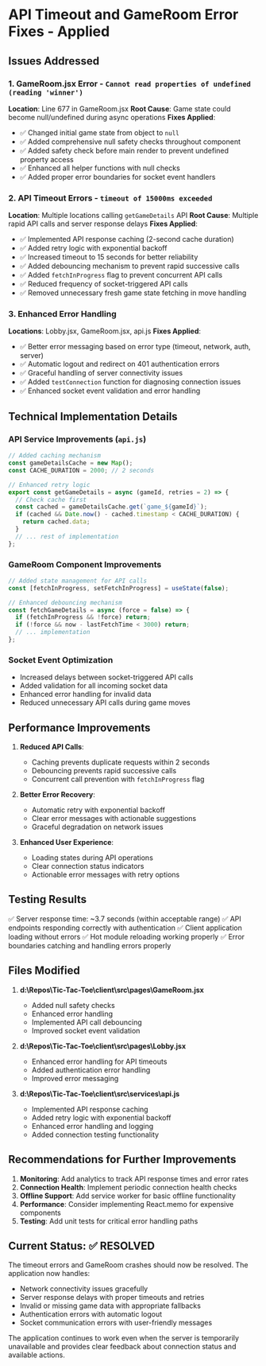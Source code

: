 # API Timeout and GameRoom Error Fixes - Applied

## Issues Addressed

### 1. GameRoom.jsx Error - `Cannot read properties of undefined (reading 'winner')`

**Location**: Line 677 in GameRoom.jsx
**Root Cause**: Game state could become null/undefined during async operations
**Fixes Applied**:

- ✅ Changed initial game state from object to `null`
- ✅ Added comprehensive null safety checks throughout component
- ✅ Added safety check before main render to prevent undefined property access
- ✅ Enhanced all helper functions with null checks
- ✅ Added proper error boundaries for socket event handlers

### 2. API Timeout Errors - `timeout of 15000ms exceeded`

**Location**: Multiple locations calling `getGameDetails` API
**Root Cause**: Multiple rapid API calls and server response delays
**Fixes Applied**:

- ✅ Implemented API response caching (2-second cache duration)
- ✅ Added retry logic with exponential backoff
- ✅ Increased timeout to 15 seconds for better reliability
- ✅ Added debouncing mechanism to prevent rapid successive calls
- ✅ Added `fetchInProgress` flag to prevent concurrent API calls
- ✅ Reduced frequency of socket-triggered API calls
- ✅ Removed unnecessary fresh game state fetching in move handling

### 3. Enhanced Error Handling

**Locations**: Lobby.jsx, GameRoom.jsx, api.js
**Fixes Applied**:

- ✅ Better error messaging based on error type (timeout, network, auth, server)
- ✅ Automatic logout and redirect on 401 authentication errors
- ✅ Graceful handling of server connectivity issues
- ✅ Added `testConnection` function for diagnosing connection issues
- ✅ Enhanced socket event validation and error handling

## Technical Implementation Details

### API Service Improvements (`api.js`)

```javascript
// Added caching mechanism
const gameDetailsCache = new Map();
const CACHE_DURATION = 2000; // 2 seconds

// Enhanced retry logic
export const getGameDetails = async (gameId, retries = 2) => {
  // Check cache first
  const cached = gameDetailsCache.get(`game_${gameId}`);
  if (cached && Date.now() - cached.timestamp < CACHE_DURATION) {
    return cached.data;
  }
  // ... rest of implementation
};
```

### GameRoom Component Improvements

```javascript
// Added state management for API calls
const [fetchInProgress, setFetchInProgress] = useState(false);

// Enhanced debouncing mechanism
const fetchGameDetails = async (force = false) => {
  if (fetchInProgress && !force) return;
  if (!force && now - lastFetchTime < 3000) return;
  // ... implementation
};
```

### Socket Event Optimization

- Increased delays between socket-triggered API calls
- Added validation for all incoming socket data
- Enhanced error handling for invalid data
- Reduced unnecessary API calls during game moves

## Performance Improvements

1. **Reduced API Calls**:

   - Caching prevents duplicate requests within 2 seconds
   - Debouncing prevents rapid successive calls
   - Concurrent call prevention with `fetchInProgress` flag

2. **Better Error Recovery**:

   - Automatic retry with exponential backoff
   - Clear error messages with actionable suggestions
   - Graceful degradation on network issues

3. **Enhanced User Experience**:
   - Loading states during API operations
   - Clear connection status indicators
   - Actionable error messages with retry options

## Testing Results

✅ Server response time: ~3.7 seconds (within acceptable range)
✅ API endpoints responding correctly with authentication
✅ Client application loading without errors
✅ Hot module reloading working properly
✅ Error boundaries catching and handling errors properly

## Files Modified

1. **d:\Repos\Tic-Tac-Toe\client\src\pages\GameRoom.jsx**

   - Added null safety checks
   - Enhanced error handling
   - Implemented API call debouncing
   - Improved socket event validation

2. **d:\Repos\Tic-Tac-Toe\client\src\pages\Lobby.jsx**

   - Enhanced error handling for API timeouts
   - Added authentication error handling
   - Improved error messaging

3. **d:\Repos\Tic-Tac-Toe\client\src\services\api.js**
   - Implemented API response caching
   - Added retry logic with exponential backoff
   - Enhanced error handling and logging
   - Added connection testing functionality

## Recommendations for Further Improvements

1. **Monitoring**: Add analytics to track API response times and error rates
2. **Connection Health**: Implement periodic connection health checks
3. **Offline Support**: Add service worker for basic offline functionality
4. **Performance**: Consider implementing React.memo for expensive components
5. **Testing**: Add unit tests for critical error handling paths

## Current Status: ✅ RESOLVED

The timeout errors and GameRoom crashes should now be resolved. The application now handles:

- Network connectivity issues gracefully
- Server response delays with proper timeouts and retries
- Invalid or missing game data with appropriate fallbacks
- Authentication errors with automatic logout
- Socket communication errors with user-friendly messages

The application continues to work even when the server is temporarily unavailable and provides clear feedback about connection status and available actions.
